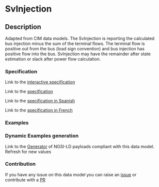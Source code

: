 # SvInjection

## Description 

Adapted from CIM data models. The SvInjection is reporting the calculated bus injection minus the sum of the terminal flows. The terminal flow is positive out from the bus (load sign convention) and bus injection has positive flow into the bus. SvInjection may have the remainder after state estimation or slack after power flow calculation.
### Specification

Link to the [interactive specification](https://swagger.lab.fiware.org/?url=https://smart-data-models.github.io/dataModel.EnergyCIM/SvInjection/swagger.yaml)

Link to the [specification](https://smart-data-models.github.io/dataModel.EnergyCIM/SvInjection/doc/spec.md)

Link to the [specification in Spanish](https://smart-data-models.github.io/dataModel.EnergyCIM/SvInjection/doc/spec_ES.md)

Link to the [specification in French](https://smart-data-models.github.io/dataModel.EnergyCIM/SvInjection/doc/spec_FR.md)
### Examples
### Dynamic Examples generation

Link to the [Generator](https://smartdatamodels.org/extra/ngsi-ld_generator_v0.91.php?schemaUrl=https://raw.githubusercontent.com/smart-data-models/dataModel.EnergyCIM/master/SvInjection/schema.json&email=info@smartdatamodels.org) of NGSI-LD payloads compliant with this data model. Refresh for new values
### Contribution

 If you have any issue on this data model you can raise an [issue](https://github.com/smart-data-models/dataModel.EnergyCIM/issues)  or contribute with a [PR](https://github.com/smart-data-models/dataModel.EnergyCIM/pulls)